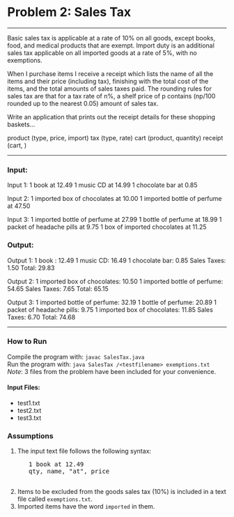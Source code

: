 # Problem 2: Sales Tax
***
Basic sales tax is applicable at a rate of 10% on all goods, except books, food, and medical products that are exempt.
Import duty is an additional sales tax applicable on all imported goods at a rate of 5%, with no exemptions.

When I purchase items I receive a receipt which lists the name of all the items and their price (including tax),
finishing with the total cost of the items, and the total amounts of sales taxes paid.
The rounding rules for sales tax are that for a tax rate of n%, a shelf price of p contains (np/100 rounded up to the nearest 0.05) amount of sales tax.

Write an application that prints out the receipt details for these shopping baskets...

product (type, price, import)
tax (type, rate)
cart (product, quantity)
receipt (cart, )
***

### Input:

Input 1:
1 book at 12.49
1 music CD at 14.99
1 chocolate bar at 0.85

Input 2:
1 imported box of chocolates at 10.00
1 imported bottle of perfume at 47.50

Input 3:
1 imported bottle of perfume at 27.99
1 bottle of perfume at 18.99
1 packet of headache pills at 9.75
1 box of imported chocolates at 11.25

### Output:

Output 1:
1 book : 12.49
1 music CD: 16.49
1 chocolate bar: 0.85
Sales Taxes: 1.50
Total: 29.83

Output 2:
1 imported box of chocolates: 10.50
1 imported bottle of perfume: 54.65
Sales Taxes: 7.65
Total: 65.15

Output 3:
1 imported bottle of perfume: 32.19
1 bottle of perfume: 20.89
1 packet of headache pills: 9.75
1 imported box of chocolates: 11.85
Sales Taxes: 6.70
Total: 74.68
***

### How to Run
Compile the program with: `javac SalesTax.java`  
Run the program with: `java SalesTax /<testfilename> exemptions.txt`
*Note*: 3 files from the problem have been included for your convenience.  
#### Input Files:
- test1.txt
- test2.txt
- test3.txt

### Assumptions
1. The input text file follows the following syntax:
    <pre>
      1 book at 12.49
      qty, name, "at", price
    </pre>
2. Items to be excluded from the goods sales tax (10%) is included in a text file called `exemptions.txt`.
3. Imported items have the word `imported` in them.
